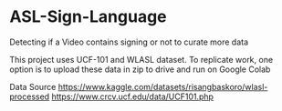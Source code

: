 # ASL-Sign-Language
Detecting if a Video contains signing or not to curate more data

This project uses UCF-101 and WLASL dataset. To replicate work, one option is to upload these data in zip to drive and run on Google Colab

Data Source
https://www.kaggle.com/datasets/risangbaskoro/wlasl-processed
https://www.crcv.ucf.edu/data/UCF101.php
